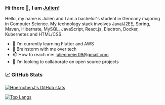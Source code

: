 ### Hi there 👋, I am [Julien](https://HoernchenJ.github.io/)!

Hello, my name is Julien and I am a bachelor's student in Germany majoring in Computer Science. 
My technology stack involves Java/J2EE, Spring, Maven, Hibernate, MySQL, JavaScript, React.js, Electron, Docker, Kubernetes and HTML/CSS.

- 🌱 I’m currently learning Flutter and AWS
- 💬 Brainstorm with me over tech
- 📫 How to reach me: julienmeier09@gmail.com
- 👯 I’m looking to collaborate on open source projects

### &#x1f4c8; GitHub Stats

[![HoernchenJ's GitHub stats](https://github-readme-stats.vercel.app/api?username=HoernchenJ&show_icons=true&theme=tokyonight)
](https://github.com/HoernchenJ/github-readme-stats)

[![Top Langs](https://github-readme-stats.vercel.app/api/top-langs/?username=HoernchenJ&show_icons=true&theme=tokyonight)](https://github.com/HoernchenJ/github-readme-stats)


<!-- Awesome GitHub Profile README: https://github.com/abhisheknaiidu/awesome-github-profile-readme -->
